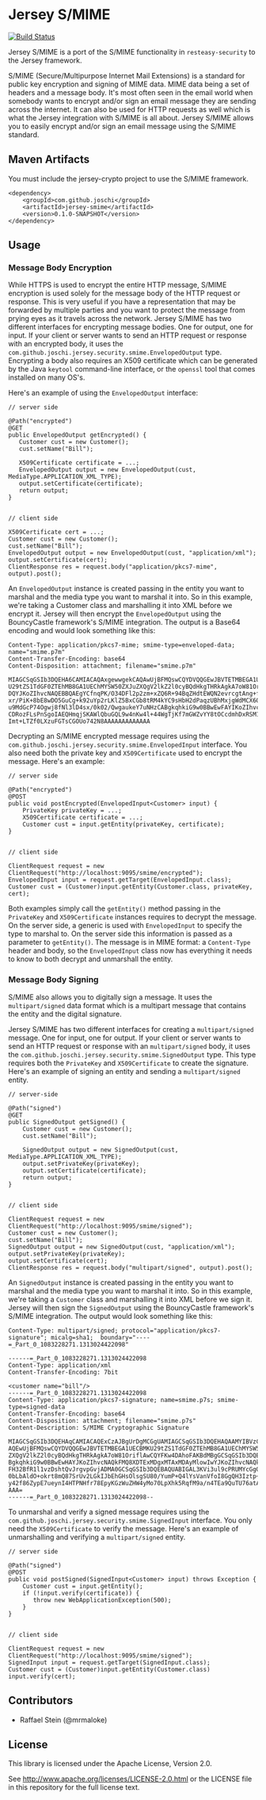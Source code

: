 # Jersey S/MIME #

[![Build Status](https://secure.travis-ci.org/joschi/jersey-smime.png?branch=master)](https://travis-ci.org/joschi/jersey-smime)

Jersey S/MIME is a port of the S/MIME functionality in `resteasy-security` to the Jersey framework.

S/MIME (Secure/Multipurpose Internet Mail Extensions) is a standard for public key encryption and signing of MIME data. MIME data being a set of headers and a message body. It's most often seen in the email world when somebody wants to encrypt and/or sign an email message they are sending across the internet. It can also be used for HTTP requests as well which is what the Jersey integration with S/MIME is all about. Jersey S/MIME allows you to easily encrypt and/or sign an email message using the S/MIME standard.


## Maven Artifacts ##

You must include the jersey-crypto project to use the S/MIME framework.

    <dependency>
        <groupId>com.github.joschi</groupId>
        <artifactId>jersey-smime</artifactId>
        <version>0.1.0-SNAPSHOT</version>
    </dependency>


## Usage ##

### Message Body Encryption ###

While HTTPS is used to encrypt the entire HTTP message, S/MIME encryption is used solely for the message body of the HTTP request or response. This is very useful if you have a representation that may be forwarded by multiple parties and you want to protect the message from prying eyes as it travels across the network. Jersey S/MIME has two different interfaces for encrypting message bodies. One for output, one for input. If your client or server wants to send an HTTP request or response with an encrypted body, it uses the `com.github.joschi.jersey.security.smime.EnvelopedOutput` type. Encrypting a body also requires an X509 certificate which can be generated by the Java `keytool` command-line interface, or the `openssl` tool that comes installed on many OS's.

Here's an example of using the `EnvelopedOutput` interface:

    // server side   
    
    @Path("encrypted")
    @GET
    public EnvelopedOutput getEncrypted() {
       Customer cust = new Customer();
       cust.setName("Bill");
       
       X509Certificate certificate = ...;
       EnvelopedOutput output = new EnvelopedOutput(cust, MediaType.APPLICATION_XML_TYPE);
       output.setCertificate(certificate);
       return output;
    }


    // client side
    
    X509Certificate cert = ...; 
    Customer cust = new Customer();
    cust.setName("Bill");
    EnvelopedOutput output = new EnvelopedOutput(cust, "application/xml");
    output.setCertificate(cert);
    ClientResponse res = request.body("application/pkcs7-mime", output).post();

An `EnvelopedOutput` instance is created passing in the entity you want to marshal and the media type you want to marshal it into. So in this example, we're taking a Customer class and marshalling it into XML before we encrypt it. Jersey will then encrypt the `EnvelopedOutput` using the BouncyCastle framework's S/MIME integration. The output is a Base64 encoding and would look something like this:

    Content-Type: application/pkcs7-mime; smime-type=enveloped-data; name="smime.p7m"
    Content-Transfer-Encoding: base64
    Content-Disposition: attachment; filename="smime.p7m"
    
    MIAGCSqGSIb3DQEHA6CAMIACAQAxgewwgekCAQAwUjBFMQswCQYDVQQGEwJBVTETMBEGA1UECBMK
    U29tZS1TdGF0ZTEhMB8GA1UEChMYSW50ZXJuZXQgV2lkZ2l0cyBQdHkgTHRkAgkA7oW81OriflAw
    DQYJKoZIhvcNAQEBBQAEgYCfnqPK/O34DFl2p2zm+xZQ6R+94BqZHdtEWQN2evrcgtAng+f2ltIL
    xr/PiK+8bE8wDO5GuCg+k92uYp2rLKlZ5BxCGb8tRM4kYC9sHbH2dPaqzUBhMxjgWdMCX6Q7E130
    u9MdGcP74Ogwj8fNl3lD4sx/0k02/QwgaukeY7uNHzCABgkqhkiG9w0BBwEwFAYIKoZIhvcNAwcE
    CDRozFLsPnSgoIAEQHmqjSKAWlQbuGQL9w4nKw4l+44WgTjKf7mGWZvYY8tOCcdmhDxRSM1Ly682
    Imt+LTZf0LXzuFGTsCGOUo742N8AAAAAAAAAAAAA

Decrypting an S/MIME encrypted message requires using the `com.github.joschi.jersey.security.smime.EnvelopedInput` interface. You also need both the private key and `X509Certificate` used to encrypt the message. Here's an example:

    // server side
    
    @Path("encrypted")
    @POST
    public void postEncrypted(EnvelopedInput<Customer> input) {
        PrivateKey privateKey = ...;
        X509Certificate certificate = ...;
        Customer cust = input.getEntity(privateKey, certificate);
    }


    // client side
    
    ClientRequest request = new ClientRequest("http://localhost:9095/smime/encrypted");
    EnvelopedInput input = request.getTarget(EnvelopedInput.class);
    Customer cust = (Customer)input.getEntity(Customer.class, privateKey, cert);

Both examples simply call the `getEntity()` method passing in the `PrivateKey` and `X509Certificate` instances requires to decrypt the message. On the server side, a generic is used with `EnvelopedInput` to specify the type to marshal to. On the server side this information is passed as a parameter to `getEntity()`. The message is in MIME format: a `Content-Type` header and body, so the `EnvelopedInput` class now has everything it needs to know to both decrypt and unmarshall the entity.


### Message Body Signing ###

S/MIME also allows you to digitally sign a message. It uses the `multipart/signed` data format which is a multipart message that contains the entity and the digital signature.

Jersey S/MIME has two different interfaces for creating a `multipart/signed` message. One for input, one for output. If your client or server wants to send an HTTP request or response with an `multipart/signed` body, it uses the `com.github.joschi.jersey.security.smime.SignedOutput` type. This type requires both the `PrivateKey` and `X509Certificate` to create the signature. Here's an example of signing an entity and sending a `multipart/signed` entity.

    // server-side
     
    @Path("signed")
    @GET
    public SignedOutput getSigned() {
        Customer cust = new Customer();
        cust.setName("Bill");
    
        SignedOutput output = new SignedOutput(cust, MediaType.APPLICATION_XML_TYPE);
        output.setPrivateKey(privateKey);
        output.setCertificate(certificate);
        return output;
    }


    // client side
     
    ClientRequest request = new ClientRequest("http://localhost:9095/smime/signed");
    Customer cust = new Customer();
    cust.setName("Bill");
    SignedOutput output = new SignedOutput(cust, "application/xml");
    output.setPrivateKey(privateKey);
    output.setCertificate(cert);
    ClientResponse res = request.body("multipart/signed", output).post();


An `SignedOutput` instance is created passing in the entity you want to marshal and the media type you want to marshal it into. So in this example, we're taking a `Customer` class and marshalling it into XML before we sign it. Jersey will then sign the `SignedOutput` using the BouncyCastle framework's S/MIME integration. The output would look something like this:

    Content-Type: multipart/signed; protocol="application/pkcs7-signature"; micalg=sha1;  boundary="----=_Part_0_1083228271.1313024422098"
    
    ------=_Part_0_1083228271.1313024422098
    Content-Type: application/xml
    Content-Transfer-Encoding: 7bit
    
    <customer name="bill"/>
    ------=_Part_0_1083228271.1313024422098
    Content-Type: application/pkcs7-signature; name=smime.p7s; smime-type=signed-data
    Content-Transfer-Encoding: base64
    Content-Disposition: attachment; filename="smime.p7s"
    Content-Description: S/MIME Cryptographic Signature
    
    MIAGCSqGSIb3DQEHAqCAMIACAQExCzAJBgUrDgMCGgUAMIAGCSqGSIb3DQEHAQAAMYIBVzCCAVMC
    AQEwUjBFMQswCQYDVQQGEwJBVTETMBEGA1UECBMKU29tZS1TdGF0ZTEhMB8GA1UEChMYSW50ZXJu
    ZXQgV2lkZ2l0cyBQdHkgTHRkAgkA7oW81OriflAwCQYFKw4DAhoFAKBdMBgGCSqGSIb3DQEJAzEL
    BgkqhkiG9w0BBwEwHAYJKoZIhvcNAQkFMQ8XDTExMDgxMTAxMDAyMlowIwYJKoZIhvcNAQkEMRYE
    FH32BfR1l1vzDshtQvJrgvpGvjADMA0GCSqGSIb3DQEBAQUABIGAL3KVi3ul9cPRUMYcGgQmWtsZ
    0bLbAldO+okrt8mQ87SrUv2LGkIJbEhGHsOlsgSU80/YumP+Q4lYsVanVfoI8GgQH3Iztp+Rce2c
    y42f86ZypE7ueynI4HTPNHfr78EpyKGzWuZHW4yMo70LpXhk5RqfM9a/n4TEa9QuTU76atAAAAAA
    AAA=
    ------=_Part_0_1083228271.1313024422098--


To unmarshal and verify a signed message requires using the `com.github.joschi.jersey.security.smime.SignedInput` interface. You only need the `X509Certificate` to verify the message. Here's an example of unmarshalling and verifying a `multipart/signed` entity.

    // server side

    @Path("signed")
    @POST
    public void postSigned(SignedInput<Customer> input) throws Exception {
        Customer cust = input.getEntity();
        if (!input.verify(certificate)) {
           throw new WebApplicationException(500);
        }
    }


    // client side
    
    ClientRequest request = new ClientRequest("http://localhost:9095/smime/signed");
    SignedInput input = request.getTarget(SignedInput.class);
    Customer cust = (Customer)input.getEntity(Customer.class)
    input.verify(cert);


Contributors
------------

* Raffael Stein (@mrmaloke)


License
-------

This library is licensed under the Apache License, Version 2.0.

See http://www.apache.org/licenses/LICENSE-2.0.html or the LICENSE file in this repository for the full license text.
